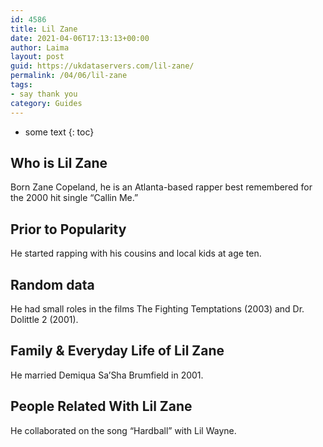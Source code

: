 ```yaml
---
id: 4586
title: Lil Zane
date: 2021-04-06T17:13:13+00:00
author: Laima
layout: post
guid: https://ukdataservers.com/lil-zane/
permalink: /04/06/lil-zane
tags:
- say thank you
category: Guides
---
```


* some text
{: toc}


## Who is Lil Zane
                  
                  
                  
Born Zane Copeland, he is an Atlanta-based rapper best remembered for the 2000 hit single &#8220;Callin Me.&#8221;
                  
              
            
              
            
                
                
                
## Prior to Popularity
                  
                  
                  
He started rapping with his cousins and local kids at age ten.
                  
              
            
              
            
                
                
                
## Random data
                  
                  
                  
He had small roles in the films The Fighting Temptations (2003) and Dr. Dolittle 2 (2001).
                  
              
            
              
            
                
                
                
## Family & Everyday Life of Lil Zane
                  
                  
                  
He married Demiqua Sa&#8217;Sha Brumfield in 2001.
                  
              
            
              
            
                
                
                
## People Related With Lil Zane
                  
                  
                  
He collaborated on the song &#8220;Hardball&#8221; with Lil Wayne.
                  
              
            
              
            
                
              
            
              
              
            
            
              
            
          
          
          